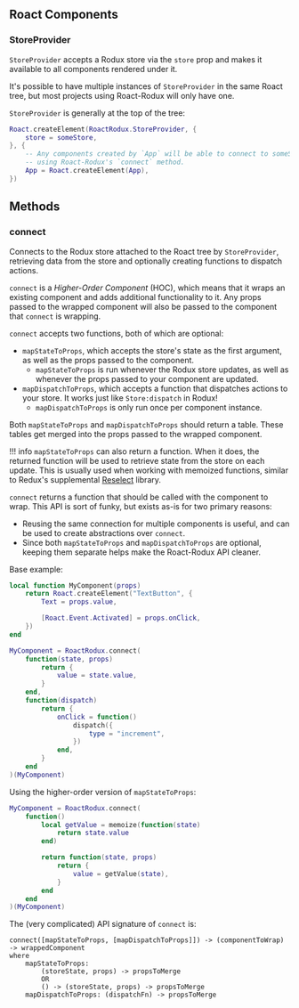 ## Roact Components

### StoreProvider
`StoreProvider` accepts a Rodux store via the `store` prop and makes it available to all components rendered under it.

It's possible to have multiple instances of `StoreProvider` in the same Roact tree, but most projects using Roact-Rodux will only have one.

`StoreProvider` is generally at the top of the tree:

```lua
Roact.createElement(RoactRodux.StoreProvider, {
	store = someStore,
}, {
	-- Any components created by `App` will be able to connect to someStore by
	-- using Roact-Rodux's `connect` method.
	App = Roact.createElement(App),
})
```

## Methods

### connect
Connects to the Rodux store attached to the Roact tree by `StoreProvider`, retrieving data from the store and optionally creating functions to dispatch actions.

`connect` is a *Higher-Order Component* (HOC), which means that it wraps an existing component and adds additional functionality to it. Any props passed to the wrapped component will also be passed to the component that `connect` is wrapping.

`connect` accepts two functions, both of which are optional:

* `mapStateToProps`, which accepts the store's state as the first argument, as well as the props passed to the component.
	* `mapStateToProps` is run whenever the Rodux store updates, as well as whenever the props passed to your component are updated.
* `mapDispatchToProps`, which accepts a function that dispatches actions to your store. It works just like `Store:dispatch` in Rodux!
	* `mapDispatchToProps` is only run once per component instance.

Both `mapStateToProps` and `mapDispatchToProps` should return a table. These tables get merged into the props passed to the wrapped component.

!!! info
	`mapStateToProps` can also return a function. When it does, the returned function will be used to retrieve state from the store on each update. This is usually used when working with memoized functions, similar to Redux's supplemental [Reselect](https://github.com/reduxjs/reselect) library.

`connect` returns a function that should be called with the component to wrap. This API is sort of funky, but exists as-is for two primary reasons:

* Reusing the same connection for multiple components is useful, and can be used to create abstractions over `connect`.
* Since both `mapStateToProps` and `mapDispatchToProps` are optional, keeping them separate helps make the Roact-Rodux API cleaner.

Base example:

```lua
local function MyComponent(props)
	return Roact.createElement("TextButton", {
		Text = props.value,

		[Roact.Event.Activated] = props.onClick,
	})
end

MyComponent = RoactRodux.connect(
	function(state, props)
		return {
			value = state.value,
		}
	end,
	function(dispatch)
		return {
			onClick = function()
				dispatch({
					type = "increment",
				})
			end,
		}
	end
)(MyComponent)
```

Using the higher-order version of `mapStateToProps`:

```lua
MyComponent = RoactRodux.connect(
	function()
		local getValue = memoize(function(state)
			return state.value
		end)

		return function(state, props)
			return {
				value = getValue(state),
			}
		end
	end
)(MyComponent)
```

The (very complicated) API signature of `connect` is:

```
connect([mapStateToProps, [mapDispatchToProps]]) -> (componentToWrap) -> wrappedComponent
where
	mapStateToProps:
		(storeState, props) -> propsToMerge
		OR
		() -> (storeState, props) -> propsToMerge
	mapDispatchToProps: (dispatchFn) -> propsToMerge
```